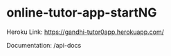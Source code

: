 # online-tutor-app-startNG

Heroku Link: https://gandhi-tutor0app.herokuapp.com/

Documentation: /api-docs